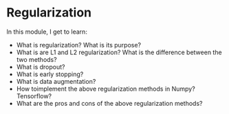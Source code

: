 # Regularization
In this module, I get to learn:
- What is regularization? What is its purpose?
- What is are L1 and L2 regularization? What is the difference between the two methods?
- What is dropout?
- What is early stopping?
- What is data augmentation?
- How toimplement the above regularization methods in Numpy? Tensorflow?
- What are the pros and cons of the above regularization methods?